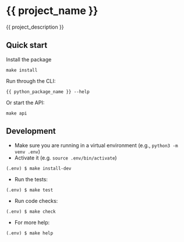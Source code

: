 # {{ project_name }}

{{ project_description }}

## Quick start

Install the package
```shell
make install
```

Run through the CLI:
```shell
{{ python_package_name }} --help
```

Or start the API:
```shell
make api
```

## Development

* Make sure you are running in a virtual environment (e.g., `python3 -m venv .env`)
* Activate it (e.g. `source .env/bin/activate`)
```shell
(.env) $ make install-dev
```

* Run the tests:
```shell
(.env) $ make test
```

* Run code checks:
```shell
(.env) $ make check
```

* For more help:
```shell
(.env) $ make help
```
